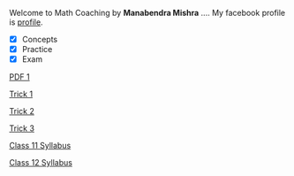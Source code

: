 Welcome to Math Coaching
 by **Manabendra Mishra**
....
My facebook profile is [profile](https://www.facebook.com/manabendra.mishra.733).

- [x] Concepts
- [x] Practice
- [x] Exam                             

[PDF 1](pdf_1.md)
                

[Trick 1](https://user-images.githubusercontent.com/78428741/106627865-3cd92000-659f-11eb-91d5-55911ce1755b.jpg)

[Trick 2](https://user-images.githubusercontent.com/78428741/106628096-7742bd00-659f-11eb-8cac-1f460daeeb4a.jpg)

[Trick 3](https://user-images.githubusercontent.com/78428741/106628169-87f33300-659f-11eb-97f7-122d1dfa7aa0.jpg)

[Class 11 Syllabus](class_11.md)

[Class 12 Syllabus](class_12.md)


<style>
body {
  background-image: url('https://user-images.githubusercontent.com/78738789/107227641-a9419c80-6a41-11eb-8f09-44cb36ffd41d.jpg');
}
</style>
